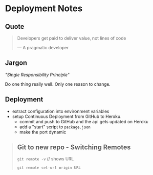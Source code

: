 # Deployment Notes

## Quote

> Developers get paid to deliver value, not lines of code
>
> &mdash; A pragmatic developer

## Jargon

_"Single Responsibility Principle"_

Do one thing really well. Only one reason to change.

## Deployment

- extract configuration into environment variables
- setup Continuous Deployment from GitHub to Heroku.
    - commit and push to GitHub and the api gets updated on Heroku
    - add a "start" script to `package.json`
    - make the port dynamic


> ## Git to new repo - Switching Remotes
> `git remote -v`  // shows URL
>
> `git remote set-url origin URL`